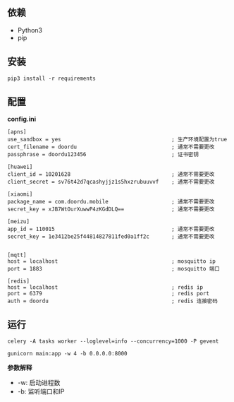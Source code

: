 
## 依赖

* Python3
* pip

## 安装

    pip3 install -r requirements

## 配置

**config.ini**

    [apns]
    use_sandbox = yes                                   ; 生产环境配置为true
    cert_filename = doordu                              ; 通常不需要更改
    passphrase = doordu123456                           ; 证书密钥

    [huawei]
    client_id = 10201628                                ; 通常不需要更改
    client_secret = sv76t42d7qcashyjjz1s5hxzrubuuvvf    ; 通常不需要更改

    [xiaomi]
    package_name = com.doordu.mobile                    ; 通常不需要更改
    secret_key = xJB7WtOurXuwwP4zKGdDLQ==               ; 通常不需要更改
    
    [meizu]
    app_id = 110015                                     ; 通常不需要更改
    secret_key = 1e3412be25f44814827811fed0a1ff2c       ; 通常不需要更改
    

    [mqtt]
    host = localhost                                    ; mosquitto ip
    port = 1883                                         ; mosquitto 端口
    
    [redis]
    host = localhost                                    ; redis ip
    port = 6379                                         ; redis port
    auth = doordu                                       ; redis 连接密码
    

## 运行
    celery -A tasks worker --loglevel=info --concurrency=1000 -P gevent

    gunicorn main:app -w 4 -b 0.0.0.0:8000

**参数解释**

* -w: 启动进程数
* -b: 监听端口和IP
